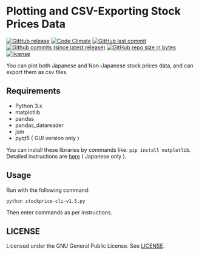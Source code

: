 # Plotting and CSV-Exporting Stock Prices Data

[![GitHub release](https://img.shields.io/github/release/Surumerf/Stock-Price.svg)](https://github.com/Surumerf/Stock-Price/releases)
[![Code Climate](https://img.shields.io/codeclimate/maintainability/Surumerf/Stock-Price.svg)](https://codeclimate.com/github/Surumerf/Stock-Price)
[![GitHub last commit](https://img.shields.io/github/last-commit/Surumerf/Stock-Price.svg)](https://github.com/Surumerf/Stock-Price/commits)
[![Github commits (since latest release)](https://img.shields.io/github/commits-since/Surumerf/Stock-Price/latest.svg)](https://github.com/Surumerf/Stock-Price/commits)
[![GitHub repo size in bytes](https://img.shields.io/github/repo-size/Surumerf/Stock-Price.svg)](https://github.com/Surumerf/Stock-Price)
[![license](https://img.shields.io/github/license/Surumerf/Stock-Price.svg)](https://github.com/Surumerf/Stock-Price/blob/master/LICENSE)

You can plot both Japanese and Non-Japanese stock prices data, and can export them as csv files.

## Requirements

* Python 3.x
* matplotlib
* pandas
* pandas_datareader
* jsm
* pyqt5 ( GUI version only )

You can install these libraries by commands like: `pip install matplotlib`.  
Detailed instructions are [here](https://qiita.com/Surumerf/items/436747326537143d1fcf) ( Japanese only ).

## Usage

Run with the following command:

```batch
python stockprice-cli-v1.5.py
```

Then enter commands as per instructions.

## LICENSE
Licensed under the GNU General Public License. See [LICENSE](https://github.com/Surumerf/Stock-Price/blob/master/LICENSE).